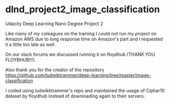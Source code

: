# dlnd_project2_image_classification
Udacity Deep Learning Nano Degree Project 2

Like many of my coleagues on the training I could not run my project on Amazon AWS due to long response time on Amazon's part and I requested it a little too late as well.

On our slack forums we discussed running it on floydhub (THANK YOU FLOYBHUB!!!).

Also thank you for the creator of the repository https://github.com/ludwiktrammer/deep-learning/tree/master/image-classification

I coded using ludwikktrammer's repo and maintained the usage of Ciphar10 dataset by floydhub instead of downloading again to their servers.
